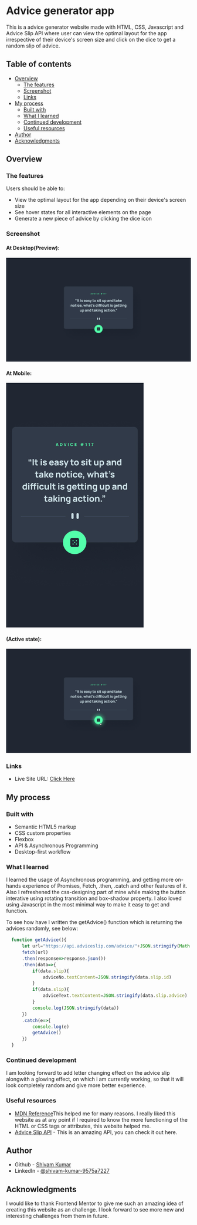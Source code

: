 # Advice generator app

This is a advice generator website made with HTML, CSS, Javascript and Advice Slip API where user can view the optimal layout for the app irrespective of their device's screen size and click on the dice to get a random slip of advice.
## Table of contents

- [Overview](#overview)
  - [The features](#the-features)
  - [Screenshot](#screenshot)
  - [Links](#links)
- [My process](#my-process)
  - [Built with](#built-with)
  - [What I learned](#what-i-learned)
  - [Continued development](#continued-development)
  - [Useful resources](#useful-resources)
- [Author](#author)
- [Acknowledgments](#acknowledgments)


## Overview

### The features

Users should be able to:

- View the optimal layout for the app depending on their device's screen size
- See hover states for all interactive elements on the page
- Generate a new piece of advice by clicking the dice icon

### Screenshot

#### At Desktop(Preview):
![](./design/desktop-design.jpg)
#### At Mobile:
![](./design/mobile-design.jpg)
#### (Active state):
![](./design/active-states.jpg)


### Links

- Live Site URL: [Click Here](https://itsme-shivamkumar.github.io/Advice-Generator-Website/)

## My process

### Built with

- Semantic HTML5 markup
- CSS custom properties
- Flexbox
- API & Asynchronous Programming
- Desktop-first workflow


### What I learned

I learned the usage of Asynchronous programming, and getting more on-hands experience of Promises, Fetch, .then, .catch and other features of it. Also I refreshened the css-designing part of mine while making the button interative using rotating transition and box-shadow property. I also loved using Javascript in the most minimal way to make it easy to get and function.

To see how have I written the getAdvice() function which is returning the advices randomly, see below:

```js
  function getAdvice(){
      let url="https://api.adviceslip.com/advice/"+JSON.stringify(Math.floor(Math.random()*229 + 1))
      fetch(url)
      .then(response=>response.json())
      .then(data=>{
          if(data.slip){
              adviceNo.textContent=JSON.stringify(data.slip.id)
          }
          if(data.slip){
              adviceText.textContent=JSON.stringify(data.slip.advice)
          }
          console.log(JSON.stringify(data))
      })
      .catch(e=>{
          console.log(e)
          getAdvice()
      })
  }
```

### Continued development

I am looking forward to add letter changing effect on the advice slip alongwith a glowing effect, on which i am currently working, so that it will look completely random and give more better experience.


### Useful resources

- [MDN Reference](https://developer.mozilla.org/en-US/)This helped me for many reasons. I really liked this website as at any point if I required to know the more functioning of the HTML or CSS tags or attributes, this website helped me.
- [Advice Slip API](https://api.adviceslip.com/) - This is an amazing API, you can check it out here.

## Author

- Github - [Shivam Kumar](https://github.com/itsme-shivamkumar/)
- LinkedIn - [@shivam-kumar-9575a7227](https://www.linkedin.com/in/shivam-kumar-9575a7227/)

## Acknowledgments

I would like to thank Frontend Mentor to give me such an amazing idea of creating this website as an challenge. I look forward to see more new and interesting challenges from them in future.
